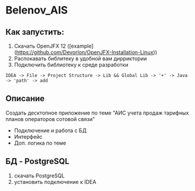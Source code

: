 # Belenov_AIS
## Как запустить:
1. Скачать OpenJFX 12 ([example] (https://github.com/Devorlon/OpenJFX-Installation-Linux))
2. Распокавать библитеку в удобной вам дирриктории
3. Подключить библиотеку к среде разработки
```
IDEA -> File -> Project Structure -> Lib && Global Lib -> '+' -> Java -> 'path' -> add
```

## Описание
Создать десктопное приложение по теме "АИС учета продаж тарифных планов операторов сотовой связи"
- Подключение и работа с БД
- Интерфейс
- Доп. логика по теме

## БД - PostgreSQL
1. скачать PostgreSQL
2. установить подключение к IDEA
